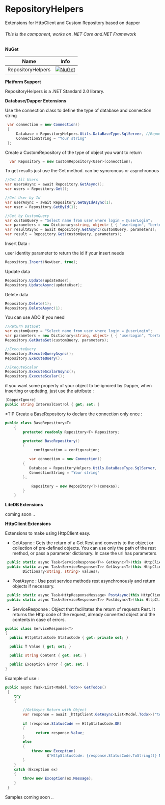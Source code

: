 # RepositoryHelpers

Extensions for HttpClient and Custom Repository based on dapper

###### This is the component, works on .NET Core and.NET Framework

**NuGet**

|Name|Info|
| ------------------- | :------------------: |
|RepositoryHelpers|[![NuGet](https://img.shields.io/badge/nuget-1.0.1-blue.svg)](https://www.nuget.org/packages/RepositoryHelpers/)|

**Platform Support**

RepositoryHelpers is a .NET Standard 2.0 library.

**Database/Dapper Extensions**

Use the connection class to define the type of database and connection string

```csharp
 var connection = new Connection()
 {
     Database = RepositoryHelpers.Utils.DataBaseType.SqlServer, //RepositoryHelpers.Utils.DataBaseType.Oracle
     ConnectionString = "Your string"
 };
```

Create a CustomRepository of the type of object you want to return

```csharp
  var Repository = new CustomRepository<User>(conecction);
```

To get results just use the Get method. can be syncronous or asynchronous

```csharp
//Get All Users
var usersAsync = await Repository.GetAsync();
var users = Repository.Get();

//Get User by Id
var userAsync = await Repository.GetByIdAsync(1);
var user = Repository.GetById(1);

//Get by CustomQuery
var customQuery = "Select name from user where login = @userLogin";
var parameters = new Dictionary<string, object> { { "userLogin", "bertuzzi" } };
var resultASync = await Repository.GetAsync(customQuery, parameters);
var result = Repository.Get(customQuery, parameters);
```

Insert Data :

user identity parameter to return the id if your insert needs

```csharp
Repository.Insert(NewUser, true);
```

Update data

```csharp
Repository.Update(updateUser);
Repository.UpdateAsync(updateUser);
```

Delete data

```csharp
Repository.Delete(1);
Repository.DeleteAsync(1);
```

You can use ADO if you need

```csharp
//Return DataSet
var customQuery = "Select name from user where login = @userLogin";
var parameters = new Dictionary<string, object> { { "userLogin", "bertuzzi" } };
Repository.GetDataSet(customQuery, parameters);

//ExecuteQuery
Repository.ExecuteQueryAsync();
Repository.ExecuteQuery();

//ExecuteScalar
Repository.ExecuteScalarAsync();
Repository.ExecuteScalar();
```
if you want some property of your object to be ignored by Dapper, when inserting or updating, just use the attribute :

```csharp
[DapperIgnore]
public string InternalControl { get; set; }
```

*TIP Create a BaseRepository to declare the connection only once :

```csharp
public class BaseRepository<T> 
    {
        protected readonly Repository<T> Repository;

        protected BaseRepository()
        {
            _configuration = configuration;

           var connection = new Connection()
        {
           Database = RepositoryHelpers.Utils.DataBaseType.SqlServer, 
           ConnectionString = "Your string"
        };

            Repository = new Repository<T>(conexao);
        }
    }
```

**LiteDB Extensions**

coming soon ..

**HttpClient Extensions**

Extensions to make using HttpClient easy.

* GetAsync<T> : Gets the return of a Get Rest and converts to the object or collection of pre-defined objects.
You can use only the path of the rest method, or pass a parameter dictionary. In case the url has parameters.

```csharp
 public static async Task<ServiceResponse<T>> GetAsync<T>(this HttpClient httpClient, string address);
 public static async Task<ServiceResponse<T>> GetAsync<T>(this HttpClient httpClient, string address,
        Dictionary<string, string> values);
```


* PostAsync<T> : Use post service methods rest asynchronously and return objects if necessary. 

```csharp
 public static async Task<HttpResponseMessage> PostAsync(this HttpClient httpClient,string address, object dto);
 public static async Task<ServiceResponse<T>> PostAsync<T>(this HttpClient httpClient, string address, object dto);
```

* ServiceResponse<T> : Object that facilitates the return of requests Rest. It returns the Http code of the request, already converted object and the contents in case of errors.

```csharp
public class ServiceResponse<T>
{
  public HttpStatusCode StatusCode { get; private set; }

  public T Value { get; set; }

  public string Content { get; set; }

  public Exception Error { get; set; }
}
```

Example of use :

```csharp
public async Task<List<Model.Todo>> GetTodos()
 {
    try
    {

        //GetAsync Return with Object
        var response = await _httpClient.GetAsync<List<Model.Todo>>("todos");
           
        if (response.StatusCode == HttpStatusCode.OK)
        {
              return response.Value;
        }
        else
        {
            throw new Exception(
                   $"HttpStatusCode: {response.StatusCode.ToString()} Message: {response.Content}");
        }
    }
    catch (Exception ex)
    {
        throw new Exception(ex.Message);
    }
 }
```

Samples coming soon ..
